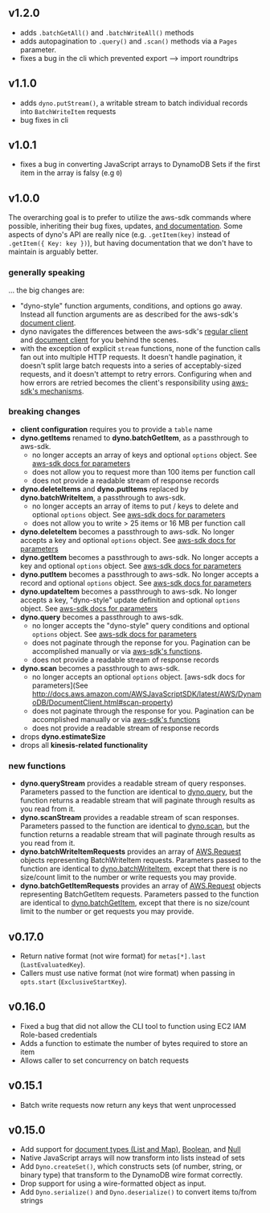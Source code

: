 ## v1.2.0 

- adds `.batchGetAll()` and `.batchWriteAll()` methods
- adds autopagination to `.query()` and `.scan()` methods via a `Pages` parameter.
- fixes a bug in the cli which prevented export --> import roundtrips

## v1.1.0

- adds `dyno.putStream()`, a writable stream to batch individual records into `BatchWriteItem` requests
- bug fixes in cli

## v1.0.1

- fixes a bug in converting JavaScript arrays to DynamoDB Sets if the first item in the array is falsy (e.g `0`)

## v1.0.0

The overarching goal is to prefer to utilize the aws-sdk commands where possible, inheriting their bug fixes, updates, [and documentation](http://docs.aws.amazon.com/AWSJavaScriptSDK/latest/index.html). Some aspects of dyno's API are really nice (e.g. `.getItem(key)` instead of `.getItem({ Key: key })`), but having documentation that we don't have to maintain is arguably better.

### generally speaking

... the big changes are:

- "dyno-style" function arguments, conditions, and options go away. Instead all function arguments are as described for the aws-sdk's [document client](http://docs.aws.amazon.com/AWSJavaScriptSDK/latest/AWS/DynamoDB/DocumentClient.html).
- dyno navigates the differences between the aws-sdk's [regular client](http://docs.aws.amazon.com/AWSJavaScriptSDK/latest/AWS/DynamoDB/DocumentClient.html) and [document client](http://docs.aws.amazon.com/AWSJavaScriptSDK/latest/AWS/DynamoDB.html) for you behind the scenes.
- with the exception of explicit `stream` functions, none of the function calls fan out into multiple HTTP requests. It doesn't handle pagination, it doesn't split large batch requests into a series of acceptably-sized requests, and it doesn't attempt to retry errors. Configuring when and how errors are retried becomes the client's responsibility using [aws-sdk's mechanisms](http://docs.aws.amazon.com/AWSJavaScriptSDK/latest/AWS/Request.html#retry-event).


### breaking changes

- **client configuration** requires you to provide a `table` name
- **dyno.getItems** renamed to **dyno.batchGetItem**, as a passthrough to aws-sdk.
	- no longer accepts an array of keys and optional `options` object. See [aws-sdk docs for parameters](http://docs.aws.amazon.com/AWSJavaScriptSDK/latest/AWS/DynamoDB/DocumentClient.html#batchGet-property)
	- does not allow you to request more than 100 items per function call
	- does not provide a readable stream of response records
- **dyno.deleteItems** and **dyno.putItems** replaced by **dyno.batchWriteItem**, a passthrough to aws-sdk.
	- no longer accepts an array of items to put / keys to delete and optional `options` object. See [aws-sdk docs for parameters](http://docs.aws.amazon.com/AWSJavaScriptSDK/latest/AWS/DynamoDB/DocumentClient.html#batchWrite-property)
	- does not allow you to write > 25 items or 16 MB per function call
- **dyno.deleteItem** becomes a passthrough to aws-sdk. No longer accepts a key and optional `options` object. See [aws-sdk docs for parameters](http://docs.aws.amazon.com/AWSJavaScriptSDK/latest/AWS/DynamoDB/DocumentClient.html#delete-property)
- **dyno.getItem** becomes a passthrough to aws-sdk. No longer accepts a key and optional `options` object. See [aws-sdk docs for parameters](http://docs.aws.amazon.com/AWSJavaScriptSDK/latest/AWS/DynamoDB/DocumentClient.html#get-property)
- **dyno.putItem** becomes a passthrough to aws-sdk. No longer accepts a record and optional `options` object. See [aws-sdk docs for parameters](http://docs.aws.amazon.com/AWSJavaScriptSDK/latest/AWS/DynamoDB/DocumentClient.html#put-property)
- **dyno.updateItem** becomes a passthrough to aws-sdk. No longer accepts a key, "dyno-style" update definition and optional `options` object. See [aws-sdk docs for parameters](http://docs.aws.amazon.com/AWSJavaScriptSDK/latest/AWS/DynamoDB/DocumentClient.html#update-property)
- **dyno.query** becomes a passthrough to aws-sdk.
	- no longer accepts the "dyno-style" query conditions and optional `options` object. See [aws-sdk docs for parameters](http://docs.aws.amazon.com/AWSJavaScriptSDK/latest/AWS/DynamoDB/DocumentClient.html#query-property)
	- does not paginate through the reponse for you. Pagination can be accomplished manually or via [aws-sdk's functions](http://docs.aws.amazon.com/AWSJavaScriptSDK/latest/AWS/Request.html#eachPage-property).
	- does not provide a readable stream of response records
- **dyno.scan** becomes a passthrough to aws-sdk.
	- no longer accepts an optional `options` object. [aws-sdk docs for parameters](See http://docs.aws.amazon.com/AWSJavaScriptSDK/latest/AWS/DynamoDB/DocumentClient.html#scan-property)
	- does not paginate through the response for you. Pagination can be accomplished manually or via [aws-sdk's functions](http://docs.aws.amazon.com/AWSJavaScriptSDK/latest/AWS/Request.html#eachPage-property)
	- does not provide a readable stream of response records
- drops **dyno.estimateSize**
- drops all **kinesis-related functionality**

### new functions

- **dyno.queryStream** provides a readable stream of query responses. Parameters passed to the function are identical to [dyno.query](http://docs.aws.amazon.com/AWSJavaScriptSDK/latest/AWS/DynamoDB/DocumentClient.html#query-property), but the function returns a readable stream that will paginate through results as you read from it.
- **dyno.scanStream** provides a readable stream of scan responses. Parameters passed to the function are identical to [dyno.scan](http://docs.aws.amazon.com/AWSJavaScriptSDK/latest/AWS/DynamoDB/DocumentClient.html#scan-property), but the function returns a readable stream that will paginate through results as you read from it.
- **dyno.batchWriteItemRequests** provides an array of [AWS.Request](http://docs.aws.amazon.com/AWSJavaScriptSDK/latest/AWS/Request.html) objects representing BatchWriteItem requests. Parameters passed to the function are identical to [dyno.batchWriteItem](http://docs.aws.amazon.com/AWSJavaScriptSDK/latest/AWS/DynamoDB/DocumentClient.html#batchWrite-property), except that there is no size/count limit to the number or write requests you may provide.
- **dyno.batchGetItemRequests** provides an array of [AWS.Request](http://docs.aws.amazon.com/AWSJavaScriptSDK/latest/AWS/Request.html) objects representing BatchGetItem requests. Parameters passed to the function are identical to [dyno.batchGetItem](http://docs.aws.amazon.com/AWSJavaScriptSDK/latest/AWS/DynamoDB/DocumentClient.html#batchGet-property), except that there is no size/count limit to the number or get requests you may provide.

## v0.17.0

- Return native format (not wire format) for `metas[*].last` (`LastEvaluatedKey`).
- Callers must use native format (not wire format) when passing in `opts.start` (`ExclusiveStartKey`).

## v0.16.0

- Fixed a bug that did not allow the CLI tool to function using EC2 IAM Role-based credentials
- Adds a function to estimate the number of bytes required to store an item
- Allows caller to set concurrency on batch requests

## v0.15.1

- Batch write requests now return any keys that went unprocessed

## v0.15.0

- Add support for [document types (List and Map)][1], [Boolean][2], and [Null][3]
- Native JavaScript arrays will now transform into lists instead of sets
- Add `Dyno.createSet()`, which constructs sets (of number, string, or binary
  type) that transform to the DynamoDB wire format correctly.
- Drop support for using a wire-formatted object as input.
- Add `Dyno.serialize()` and `Dyno.deserialize()` to convert items to/from strings

[1]:http://docs.aws.amazon.com/amazondynamodb/latest/developerguide/DataModel.html#DataModel.DataTypes.Document
[2]:http://docs.aws.amazon.com/amazondynamodb/latest/developerguide/DataModel.html#DataModel.DataTypes.Boolean
[3]:http://docs.aws.amazon.com/amazondynamodb/latest/developerguide/DataModel.html#DataModel.DataTypes.Null

